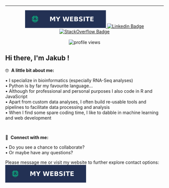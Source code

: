 <div align="center">
  <a href="https://www.jdwidawski.com/">
  </a>
</div>

---

<div align="center">
  <a href="https://www.jdwidawski.com/">
    <img alt="Website Badge" src="./images/website_badge.svg"/>  
  </a>

  <a href="https://www.linkedin.com/in/jdwidawski/">
    <img alt="Linkedin Badge" src="https://img.shields.io/badge/-LinkedIn-0e76a8?style=for-the-badge&logo=Linkedin&logoColor=white" />
  </a>

  <a href="https://stackoverflow.com/users/12334415/jakub">
    <img alt="StackOverflow Badge" src="https://img.shields.io/badge/stack%20overflow-FE7A16?logo=stack-overflow&logoColor=white&style=for-the-badge" />
  </a>
  <br><br>
  <a>
   <img  alt="profile views" src="https://gpvc.arturio.dev/jdwidawski" /> 
  </a>
 </div> 
 
 
## Hi there, I'm Jakub !

:nerd_face: &nbsp;**A little bit about me:**

• I specialize in bioinformatics (especially RNA-Seq analyses)<br>
• Python is by far my favourite language...<br>
• Although for professional and personal purposes I also code in R and JavaScript<br>
• Apart from custom data analyses, I often build re-usable tools and pipelines to facilitate data processing and analysis<br>
• When I find some spare coding time, I like to dabble in machine learning and web development<br>


<br>

🔗 &nbsp;**Connect with me:**

• Do you see a chance to collaborate?<br>
• Or maybe have any questions?<br>

Please message me or visit my website to further explore contact options:&nbsp;&nbsp; <a href="https://www.jdwidawski.com/"><img alt="Website Badge" src="./images/website_badge.svg"/></a>


